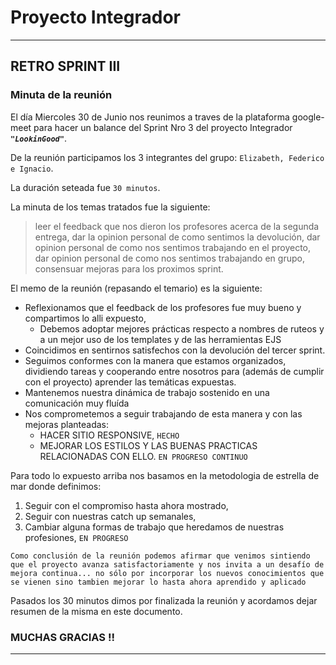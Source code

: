 # Proyecto Integrador

--------------------------------
## RETRO SPRINT III

### Minuta de la reunión

El día Miercoles 30 de Junio nos reunimos a traves de la plataforma google-meet
para hacer un balance del Sprint Nro 3 del proyecto Integrador ***`"LookinGood"`***. 

De la reunión participamos los 3 integrantes del grupo: `Elizabeth, Federico e Ignacio`.

La duración seteada fue `30 minutos`.

La minuta de los temas tratados fue la siguiente:

> leer el feedback que nos dieron los profesores acerca de la segunda entrega,
> dar la opinion personal de como sentimos la devolución,
> dar opinion personal de como nos sentimos trabajando en el proyecto,
> dar opinion personal de como nos sentimos trabajando en grupo,
> consensuar mejoras para los proximos sprint. 

El memo de la reunión (repasando el temario) es la siguiente:

* Reflexionamos que el feedback de los profesores fue muy bueno y compartimos lo alli expuesto,
    * Debemos adoptar mejores prácticas respecto a nombres de ruteos y a un mejor uso de los templates y de las herramientas EJS
* Coincidimos en sentirnos satisfechos con la devolución del tercer sprint.
* Seguimos conformes con la manera que estamos organizados, dividiendo tareas y cooperando entre nosotros para (además de cumplir con el proyecto) aprender las temáticas expuestas.
* Mantenemos nuestra dinámica de trabajo sostenido en una comunicación muy fluída
* Nos comprometemos a seguir trabajando de esta manera y con las mejoras planteadas:
    * HACER SITIO RESPONSIVE, `HECHO`
    * MEJORAR LOS ESTILOS Y LAS BUENAS PRACTICAS RELACIONADAS CON ELLO. `EN PROGRESO CONTINUO`
   
Para todo lo expuesto arriba nos basamos en la metodologia de estrella de mar donde definimos:

1. Seguir con el compromiso hasta ahora mostrado,
2. Seguir con nuestras catch up semanales, 
3. Cambiar alguna formas de trabajo que heredamos de nuestras profesiones, `EN PROGRESO`

`Como conclusión de la reunión podemos afirmar que venimos sintiendo que el proyecto avanza satisfactoriamente y nos invita a un desafío de mejora continua... no sólo por incorporar los nuevos conocimientos que se vienen sino tambien mejorar lo hasta ahora aprendido y aplicado`

Pasados los 30 minutos dimos por finalizada la reunión y acordamos dejar resumen de la misma en este documento.

### MUCHAS GRACIAS !!
--------------------------------